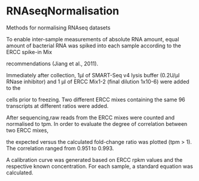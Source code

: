# RNAseqNormalisation
Methods for normalising RNAseq datasets

To enable inter-sample measurements of absolute RNA amount, equal amount of bacterial RNA was spiked into each sample according to the ERCC spike-in Mix

recommendations (Jiang et al., 2011).

Immediately after collection, 1μl of SMART-Seq v4 lysis buffer (0.2U/μl RNase inhibitor) and 1 μl of ERCC Mix1-2 (final dilution 1x10-6) were added to the

cells prior to freezing. Two different ERCC mixes containing the same 96 transcripts at different ratios were added.

After sequencing,raw reads from the ERCC mixes were counted and normalised to tpm. In order to evaluate the degree of correlation between two ERCC mixes,

the expected versus the calculated fold-change ratio was plotted (tpm > 1). The correlation ranged from 0.951 to 0.993.

A calibration curve was generated based on ERCC rpkm values and the respective known concentration. For each sample, a standard equation was calculated.


